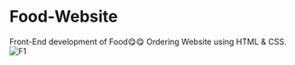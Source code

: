 # Food-Website
Front-End development of Food😋😋 Ordering Website using HTML &amp; CSS.
![F1](https://user-images.githubusercontent.com/86605435/152658157-0e59f4d0-b9dc-4cd9-ae36-81f6bf8937d2.png)
